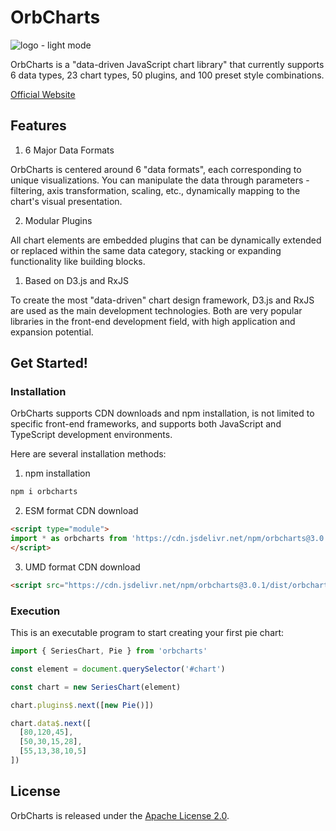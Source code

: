 # OrbCharts

![logo - light mode](https://orbcharts.blueplanet.com.tw/images/logo_light_temp2.png)

OrbCharts is a "data-driven JavaScript chart library" that currently supports 6 data types, 23 chart types, 50 plugins, and 100 preset style combinations.

[Official Website](https://orbcharts.blueplanet.com.tw)

## Features

1. 6 Major Data Formats

OrbCharts is centered around 6 "data formats", each corresponding to unique visualizations. You can manipulate the data through parameters - filtering, axis transformation, scaling, etc., dynamically mapping to the chart's visual presentation.

2. Modular Plugins

All chart elements are embedded plugins that can be dynamically extended or replaced within the same data category, stacking or expanding functionality like building blocks.

1. Based on D3.js and RxJS

To create the most "data-driven" chart design framework, D3.js and RxJS are used as the main development technologies. Both are very popular libraries in the front-end development field, with high application and expansion potential.

## Get Started!

### Installation

OrbCharts supports CDN downloads and npm installation, is not limited to specific front-end frameworks, and supports both JavaScript and TypeScript development environments.

Here are several installation methods:

1. npm installation

```sh
npm i orbcharts
```

2. ESM format CDN download

```html
<script type="module">
import * as orbcharts from 'https://cdn.jsdelivr.net/npm/orbcharts@3.0.1/+esm'
</script>
```

3. UMD format CDN download

```html
<script src="https://cdn.jsdelivr.net/npm/orbcharts@3.0.1/dist/orbcharts.umd.min.js"></script>
```

### Execution

This is an executable program to start creating your first pie chart:

```js
import { SeriesChart, Pie } from 'orbcharts'

const element = document.querySelector('#chart')

const chart = new SeriesChart(element)

chart.plugins$.next([new Pie()])

chart.data$.next([
  [80,120,45],
  [50,30,15,28],
  [55,13,38,10,5]
])

```

## License

OrbCharts is released under the [Apache License 2.0](https://github.com/BPbase/orbcharts/blob/main/LICENSE).
